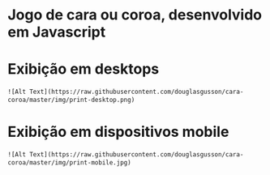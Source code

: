 # Jogo de cara ou coroa, desenvolvido em Javascript

# Exibição em desktops
    ![Alt Text](https://raw.githubusercontent.com/douglasgusson/cara-coroa/master/img/print-desktop.png)

# Exibição em dispositivos mobile
    ![Alt Text](https://raw.githubusercontent.com/douglasgusson/cara-coroa/master/img/print-mobile.jpg)

